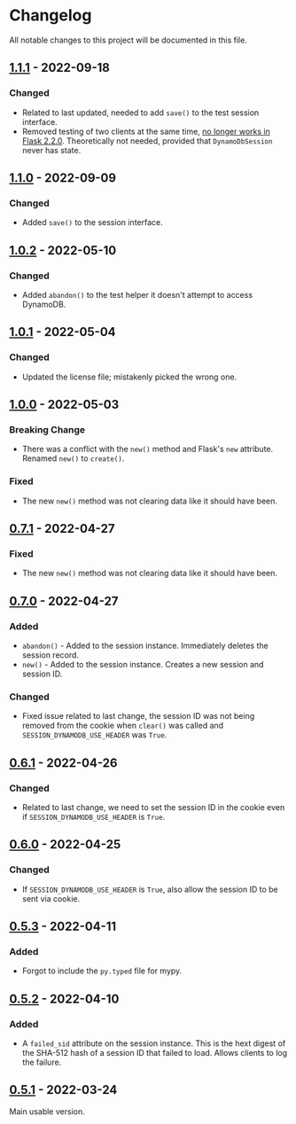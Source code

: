 # Changelog
All notable changes to this project will be documented in this file.

## [1.1.1](https://github.com/JCapriotti/dynamodb-session-flask/tree/v1.1.0) - 2022-09-18

### Changed

* Related to last updated, needed to add `save()` to the test session interface.
* Removed testing of two clients at the same time, 
  [no longer works in Flask 2.2.0](https://github.com/pallets/flask/issues/4761).
  Theoretically not needed, provided that `DynamoDbSession` never has state.

## [1.1.0](https://github.com/JCapriotti/dynamodb-session-flask/tree/v1.1.0) - 2022-09-09

### Changed

* Added `save()` to the session interface.

## [1.0.2](https://github.com/JCapriotti/dynamodb-session-flask/tree/v1.0.2) - 2022-05-10

### Changed

* Added `abandon()` to the test helper it doesn't attempt to access DynamoDB.

## [1.0.1](https://github.com/JCapriotti/dynamodb-session-flask/tree/v1.0.1) - 2022-05-04

### Changed

* Updated the license file; mistakenly picked the wrong one.

## [1.0.0](https://github.com/JCapriotti/dynamodb-session-flask/tree/v1.0.0) - 2022-05-03

### Breaking Change
* There was a conflict with the `new()` method and Flask's `new` attribute. 
  Renamed `new()` to `create()`.

### Fixed
* The new `new()` method was not clearing data like it should have been.

## [0.7.1](https://github.com/JCapriotti/dynamodb-session-flask/tree/v0.7.1) - 2022-04-27

### Fixed
* The new `new()` method was not clearing data like it should have been.

## [0.7.0](https://github.com/JCapriotti/dynamodb-session-flask/tree/v0.7.0) - 2022-04-27

### Added
* `abandon()` - Added to the session instance. Immediately deletes the session record.
* `new()` - Added to the session instance. Creates a new session and session ID.

### Changed
* Fixed issue related to last change, 
  the session ID was not being removed from the cookie when `clear()` was called
  and `SESSION_DYNAMODB_USE_HEADER` was `True`.

## [0.6.1](https://github.com/JCapriotti/dynamodb-session-flask/tree/v0.6.1) - 2022-04-26

### Changed
* Related to last change, we need to set the session ID in the cookie even if `SESSION_DYNAMODB_USE_HEADER` is `True`.

## [0.6.0](https://github.com/JCapriotti/dynamodb-session-flask/tree/v0.6.0) - 2022-04-25

### Changed
* If `SESSION_DYNAMODB_USE_HEADER` is `True`, also allow the session ID to be sent via cookie.

## [0.5.3](https://github.com/JCapriotti/dynamodb-session-flask/tree/v0.5.3) - 2022-04-11

### Added
* Forgot to include the `py.typed` file for mypy.

## [0.5.2](https://github.com/JCapriotti/dynamodb-session-flask/tree/v0.5.2) - 2022-04-10

### Added

* A `failed_sid` attribute on the session instance. 
  This is the hext digest of the SHA-512 hash of a session ID that failed to load. 
  Allows clients to log the failure.

## [0.5.1](https://github.com/JCapriotti/dynamodb-session-flask/tree/v0.5.1) - 2022-03-24

Main usable version.
